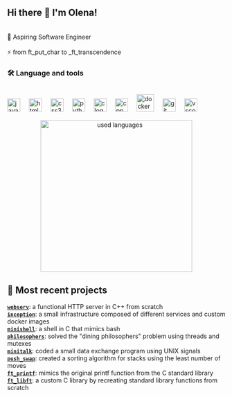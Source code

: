 ###

<h2 align="left">Hi there 👋 I'm Olena!</h2>


<br/> 
🔭 Aspiring Software Engineer
<br/> <br/> 
⚡ from ft_put_char to _ft_transcendence

<br/>

### <h3 align="left">🛠 Language and tools</h3><br/>
<div align="left">
  <img src="https://cdn.jsdelivr.net/gh/devicons/devicon/icons/javascript/javascript-original.svg" height="30" alt="javascript logo"  />
 <!--  <img width="12" />
  <img src="https://cdn.jsdelivr.net/gh/devicons/devicon/icons/typescript/typescript-original.svg" height="30" alt="typescript logo"  /> -->
<!--   <img width="12" />
  <img src="https://cdn.jsdelivr.net/gh/devicons/devicon/icons/react/react-original.svg" height="30" alt="react logo"  /> -->
  <img width="12" />
  <img src="https://cdn.jsdelivr.net/gh/devicons/devicon/icons/html5/html5-original.svg" height="30" alt="html5 logo"  />
  <img width="12" />
  <img src="https://cdn.jsdelivr.net/gh/devicons/devicon/icons/css3/css3-original.svg" height="30" alt="css3 logo"  />
  <img width="12" />
  <img src="https://cdn.jsdelivr.net/gh/devicons/devicon/icons/python/python-original.svg" height="30" alt="python logo"  />
  <img width="12" />
  <img src="https://cdn.jsdelivr.net/gh/devicons/devicon/icons/c/c-original.svg" height="30" alt="c logo"  />
  <img width="12" />
  <img src="https://cdn.jsdelivr.net/gh/devicons/devicon/icons/cplusplus/cplusplus-original.svg" height="30" alt="cpp logo"  />
  <img width="12" />
  <img src="https://cdn.jsdelivr.net/gh/devicons/devicon/icons/docker/docker-plain-wordmark.svg" height="40" alt="docker logo"  />
   <img width="12" />
  <img src="https://cdn.jsdelivr.net/gh/devicons/devicon/icons/git/git-original.svg" height="30" alt="git logo" />
   <img width="12" />
  <img src="https://cdn.jsdelivr.net/gh/devicons/devicon/icons/vscode/vscode-original.svg" height="30" alt="vscode logo" />

</div>

<div align="center">
  <br/>
  <img src="https://github-readme-stats.vercel.app/api/top-langs/?username=lh-lena&hide=roff&count_private=true&disable_animations=false&theme=tokyonight&locale=en&hide_border=false" height="350" alt="used languages"  />
  <br/>
</div>

<!-- <div align="center">
  <img src="https://github-readme-stats.vercel.app/api?username=lh-lena&hide_title=false&hide_rank=false&show_icons=true&include_all_commits=true&count_private=true&disable_animations=false&theme=dracula&locale=en&hide_border=false" height="150" alt="stats graph"  />
</div> -->

## 🔗 Most recent projects <br/>

  [**`webserv`**](https://github.com/lh-lena/42_webserv):           a functional HTTP server in C++ from scratch<br>
  [**`inception`**](https://github.com/lh-lena/42-Inception/):      a small infrastructure composed of different services and custom docker images<br>
  [**`minishell`**](https://github.com/lh-lena/42_minishell):       a shell in C that mimics bash<br>
  [**`philosophers`**](https://github.com/lh-lena/42_philosophers): solved the "dining philosophers" problem using threads and mutexes<br>
  [**`minitalk`**](https://github.com/lh-lena/42_minitalk):         coded a small data exchange program using UNIX signals<br>
  [**`push_swap`**](https://github.com/lh-lena/42_push_swap):       created a sorting algorithm for stacks using the least number of moves<br>
  [**`ft_printf`**](https://github.com/lh-lena/42_ft_printf):       mimics the original printf function from the C standard library<br>
  [**`ft_libft`**](https://github.com/lh-lena/42_libft):            a custom C library by recreating standard library functions from scratch<br>
<!-- [![lh-lena profile views](https://u8views.com/api/v1/github/profiles/115004316/views/day-week-month-total-count.svg)](https://u8views.com/github/lh-lena) -->


